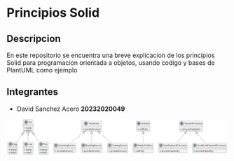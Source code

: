 # Principios Solid
## Descripcion

En este repositorio se encuentra una breve explicacion de los principios Solid para programacion orientada a objetos, usando codigo y bases de PlantUML como ejemplo

## Integrantes
- David Sanchez Acero __20232020049__

![diagrama de clase](out\principiosSolid\2\2.png)